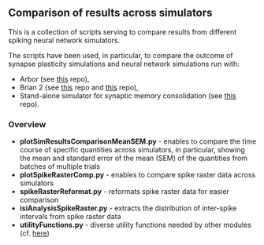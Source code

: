 ## Comparison of results across simulators

This is a collection of scripts serving to compare results from different spiking neural network simulators.

The scripts have been used, in particular, to compare the outcome of synapse plasticity simulations and neural network simulations run with:

* Arbor (see [this](https://github.com/jlubo/arbor_network_consolidation) repo),
* Brian 2 (see [this](https://github.com/jlubo/brian_synaptic_plasticity_stc) repo and [this](https://github.com/jlubo/brian_network_plasticity) repo),
* Stand-alone simulator for synaptic memory consolidation (see [this](https://github.com/jlubo/memory-consolidation-stc) repo).


### Overview

* __plotSimResultsComparisonMeanSEM.py__ - enables to compare the time course of specific quantities across simulators, in particular, showing the mean and standard error of the mean (SEM) of the quantities from batches of multiple trials
* __plotSpikeRasterComp.py__ - enables to compare spike raster data across simulators
* __spikeRasterReformat.py__ - reformats spike raster data for easier comparison
* __isiAnalysisSpikeRaster.py__ - extracts the distribution of inter-spike intervals from spike raster data
* __utilityFunctions.py__ - diverse utility functions needed by other modules (cf. [here](https://github.com/jlubo/memory-consolidation-stc/blob/main/analysis/utilityFunctions.py)) 

